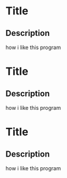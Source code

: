 # Title

## Description 

how i like this program

# Title

## Description 

how i like this program

# Title

## Description 

how i like this program


